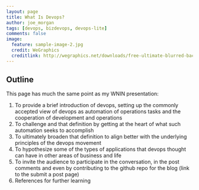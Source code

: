 ```yaml
---
layout: page
title: What Is Devops?
author: joe_morgan
tags: [devops, bizdevops, devops-lite]
comments: false
image:
  feature: sample-image-2.jpg
  credit: WeGraphics
  creditlink: http://wegraphics.net/downloads/free-ultimate-blurred-background-pack/
---
```


## Outline ##

This page has much the same point as my WNIN presentation:

1. To provide a brief introduction of devops, setting up the commonly accepted view of devops as automation of operations tasks and the cooperation of development and operations
2. To challenge and that definition by getting at the heart of what such automation seeks to accomplish
3. To ultimately broaden that definition to align better with the underlying principles of the devops movement
4. To hypothesize some of the types of applications that devops thought can have in other areas of business and life
5. To invite the audience to participate in the conversation, in the post comments and even by contributing to the github repo for the blog (link to the submit a post page)
6. References for further learning
